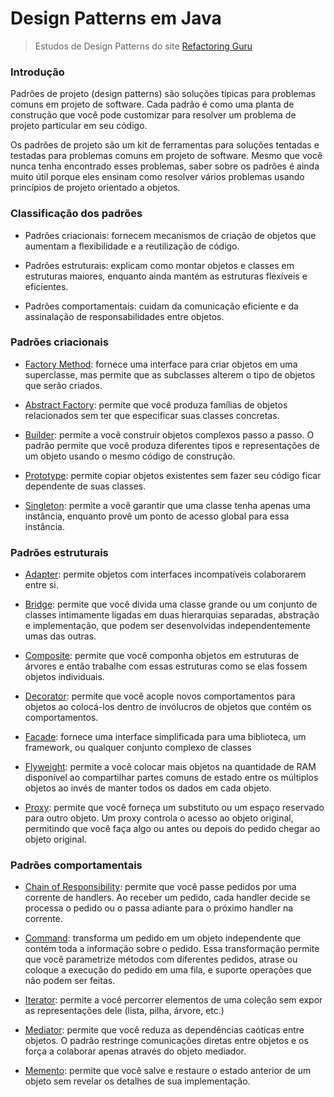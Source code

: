 # Design Patterns em Java

> Estudos de Design Patterns do site [Refactoring Guru](https://refactoring.guru/pt-br/design-patterns)

### Introdução

Padrões de projeto (design patterns) são soluções típicas para problemas comuns em projeto de software. Cada padrão é como uma planta de construção que você pode customizar para resolver um problema de projeto particular em seu código.

Os padrões de projeto são um kit de ferramentas para soluções tentadas e testadas para problemas comuns em projeto de software. Mesmo que você nunca tenha encontrado esses problemas, saber sobre os padrões é ainda muito útil porque eles ensinam como resolver vários problemas usando princípios de projeto orientado a objetos.

### Classificação dos padrões

- Padrões criacionais: fornecem mecanismos de criação de objetos que aumentam a flexibilidade e a reutilização de código.


- Padrões estruturais: explicam como montar objetos e classes em estruturas maiores, enquanto ainda mantém as estruturas flexíveis e eficientes.


- Padrões comportamentais: cuidam da comunicação eficiente e da assinalação de responsabilidades entre objetos.

### Padrões criacionais

- [Factory Method](factoryMethod.md): fornece uma interface para criar objetos em uma superclasse, mas permite que as subclasses alterem o tipo de objetos que serão criados.


- [Abstract Factory](abstractFactory.md): permite que você produza famílias de objetos relacionados sem ter que especificar suas classes concretas.


- [Builder](builder.md): permite a você construir objetos complexos passo a passo. O padrão permite que você produza diferentes tipos e representações de um objeto usando o mesmo código de construção.


- [Prototype](prototype.md): permite copiar objetos existentes sem fazer seu código ficar dependente de suas classes.


- [Singleton](singleton.md): permite a você garantir que uma classe tenha apenas uma instância, enquanto provê um ponto de acesso global para essa instância.

### Padrões estruturais

- [Adapter](adapter.md): permite objetos com interfaces incompatíveis colaborarem entre si.


- [Bridge](bridge.md): permite que você divida uma classe grande ou um conjunto de classes intimamente ligadas em duas hierarquias separadas, abstração e implementação, que podem ser desenvolvidas independentemente umas das outras.


- [Composite](composite.md): permite que você componha objetos em estruturas de árvores e então trabalhe com essas estruturas como se elas fossem objetos individuais.


- [Decorator](decorator.md): permite que você acople novos comportamentos para objetos ao colocá-los dentro de invólucros de objetos que contém os comportamentos.


- [Facade](facade.md): fornece uma interface simplificada para uma biblioteca, um framework, ou qualquer conjunto complexo de classes


- [Flyweight](flyweight.md): permite a você colocar mais objetos na quantidade de RAM disponível ao compartilhar partes comuns de estado entre os múltiplos objetos ao invés de manter todos os dados em cada objeto.


- [Proxy](proxy.md): permite que você forneça um substituto ou um espaço reservado para outro objeto. Um proxy controla o acesso ao objeto original, permitindo que você faça algo ou antes ou depois do pedido chegar ao objeto original.


### Padrões comportamentais

- [Chain of Responsibility](chainOfResponsibility.md): permite que você passe pedidos por uma corrente de handlers. Ao receber um pedido, cada handler decide se processa o pedido ou o passa adiante para o próximo handler na corrente.


- [Command](command.md): transforma um pedido em um objeto independente que contém toda a informação sobre o pedido. Essa transformação permite que você parametrize métodos com diferentes pedidos, atrase ou coloque a execução do pedido em uma fila, e suporte operações que não podem ser feitas.


- [Iterator](iterator.md): permite a você percorrer elementos de uma coleção sem expor as representações dele (lista, pilha, árvore, etc.)


- [Mediator](mediator.md): permite que você reduza as dependências caóticas entre objetos. O padrão restringe comunicações diretas entre objetos e os força a colaborar apenas através do objeto mediador.


- [Memento](memento.md): permite que você salve e restaure o estado anterior de um objeto sem revelar os detalhes de sua implementação.
